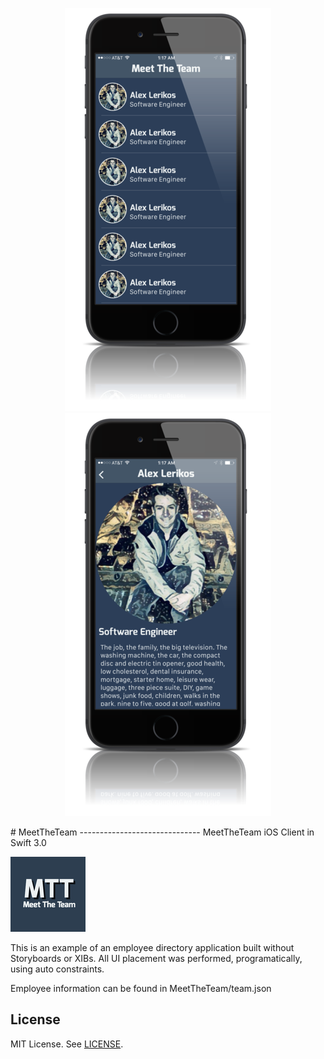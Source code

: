 <p align="center">
  <img src="https://github.com/alexlerikos/MeetTheTeam/blob/master/README_Images/Main.PNG" alt="Main Picture"/>
  <img src="https://github.com/alexlerikos/MeetTheTeam/blob/master/README_Images/Profile.PNG" alt="Profile Picture"/>
</p>
# MeetTheTeam
------------------------------
MeetTheTeam iOS Client in Swift 3.0

![alt text](https://github.com/alexlerikos/MeetTheTeam/blob/master/README_Images/icon.png)

This is an example of an employee directory application built without Storyboards or XIBs.
All UI placement was performed, programatically, using auto constraints.

Employee information can be found in MeetTheTeam/team.json

## License

MIT License. See [LICENSE](LICENSE).

